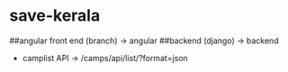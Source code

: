 # save-kerala

##angular front end (branch) -> angular
##backend 		  (django) -> backend



* camplist API -> /camps/api/list/?format=json